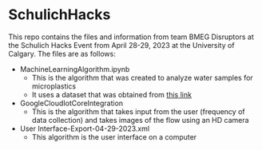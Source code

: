 # SchulichHacks

This repo contains the files and information from team BMEG Disruptors at the Schulich Hacks Event from April 28-29, 2023 at the University of Calgary. The files are as follows:
* MachineLearningAlgorithm.ipynb
  * This is the algorithm that was created to analyze water samples for microplastics
  * It uses a dataset that was obtained from [this link](https://universe.roboflow.com/panats-mp-project/microplastic-dataset/dataset/19)
* GoogleCloudIotCoreIntegration
  * This is the algorithm that takes input from the user (frequency of data collection) and takes images of the flow using an HD camera
* User Interface-Export-04-29-2023.xml
  * This algorithm is the user interface on a computer
